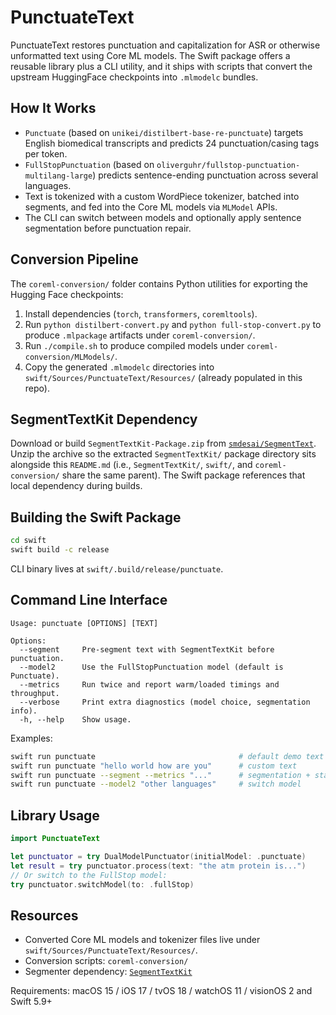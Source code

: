 # PunctuateText

PunctuateText restores punctuation and capitalization for ASR or otherwise unformatted text using Core ML models. The Swift package offers a reusable library plus a CLI utility, and it ships with scripts that convert the upstream HuggingFace checkpoints into `.mlmodelc` bundles.

## How It Works

- `Punctuate` (based on `unikei/distilbert-base-re-punctuate`) targets English biomedical transcripts and predicts 24 punctuation/casing tags per token.
- `FullStopPunctuation` (based on `oliverguhr/fullstop-punctuation-multilang-large`) predicts sentence-ending punctuation across several languages.
- Text is tokenized with a custom WordPiece tokenizer, batched into segments, and fed into the Core ML models via `MLModel` APIs.
- The CLI can switch between models and optionally apply sentence segmentation before punctuation repair.

## Conversion Pipeline

The `coreml-conversion/` folder contains Python utilities for exporting the Hugging Face checkpoints:

1. Install dependencies (`torch`, `transformers`, `coremltools`).
2. Run `python distilbert-convert.py` and `python full-stop-convert.py` to produce `.mlpackage` artifacts under `coreml-conversion/`.
3. Run `./compile.sh` to produce compiled models under `coreml-conversion/MLModels/`.
4. Copy the generated `.mlmodelc` directories into `swift/Sources/PunctuateText/Resources/` (already populated in this repo).

## SegmentTextKit Dependency

Download or build `SegmentTextKit-Package.zip` from [`smdesai/SegmentText`](https://github.com/smdesai/SegmentText). Unzip the archive so the extracted `SegmentTextKit/` package directory sits alongside this `README.md` (i.e., `SegmentTextKit/`, `swift/`, and `coreml-conversion/` share the same parent). The Swift package references that local dependency during builds.

## Building the Swift Package

```bash
cd swift
swift build -c release
```

CLI binary lives at `swift/.build/release/punctuate`.

## Command Line Interface

```
Usage: punctuate [OPTIONS] [TEXT]

Options:
  --segment     Pre-segment text with SegmentTextKit before punctuation.
  --model2      Use the FullStopPunctuation model (default is Punctuate).
  --metrics     Run twice and report warm/loaded timings and throughput.
  --verbose     Print extra diagnostics (model choice, segmentation info).
  -h, --help    Show usage.
```

Examples:

```bash
swift run punctuate                                # default demo text
swift run punctuate "hello world how are you"      # custom text
swift run punctuate --segment --metrics "..."      # segmentation + stats
swift run punctuate --model2 "other languages"     # switch model
```

## Library Usage

```swift
import PunctuateText

let punctuator = try DualModelPunctuator(initialModel: .punctuate)
let result = try punctuator.process(text: "the atm protein is...")
// Or switch to the FullStop model:
try punctuator.switchModel(to: .fullStop)
```

## Resources

- Converted Core ML models and tokenizer files live under `swift/Sources/PunctuateText/Resources/`.
- Conversion scripts: `coreml-conversion/`
- Segmenter dependency: [`SegmentTextKit`](https://github.com/sachin-desai/SegmentText)

Requirements: macOS 15 / iOS 17 / tvOS 18 / watchOS 11 / visionOS 2 and Swift 5.9+
